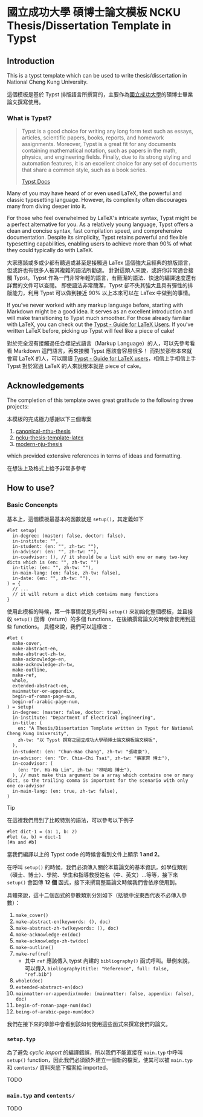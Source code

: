 # 國立成功大學 碩博士論文模板 NCKU Thesis/Dissertation Template in Typst

## Introduction

This is a typst template which can be used to write thesis/dissertation in National Cheng Kung University.

這個模板是基於 Typst 排版語言所撰寫的，主要作為[國立成功大學](https://www.ncku.edu.tw/)的碩博士畢業論文撰寫使用。

### What is Typst?

> Typst is a good choice for writing any long form text such as essays, articles, scientific papers, books, reports, and homework assignments.
> Moreover, Typst is a great fit for any documents containing mathematical notation, such as papers in the math, physics, and engineering fields.
> Finally, due to its strong styling and automation features, it is an excellent choice for any set of documents that share a common style, such as a book series.
>
> [Typst Docs](https://typst.app/docs/tutorial/)

Many of you may have heard of or even used LaTeX, the powerful and classic typesetting language. However, its complexity often discourages many from diving deeper into it.

For those who feel overwhelmed by LaTeX's intricate syntax, Typst might be a perfect alternative for you.
As a relatively young language, Typst offers a clean and concise syntax, fast compilation speed, and comprehensive documentation.
Despite its simplicity, Typst retains powerful and flexible typesetting capabilities, enabling users to achieve more than 90% of what they could typically do with LaTeX.

大家應該或多或少都有聽過或甚至是接觸過 LaTex 這個強大且經典的排版語言，但或許也有很多人被其複雜的語法所勸退。
針對這類人來說，或許你非常適合接觸 Typst。Typst 作為一門非常年輕的語言，有簡潔的語法、快速的編譯速度還有詳實的文件可以查閱。
即使語法非常簡潔，Typst 卻不失其強大且具有彈性的排版能力，利用 Typst 可以做到接近 90% 以上本來可以在 LaTex 中做到的事情。

If you’ve never worked with any markup language before, starting with Markdown might be a good idea.
It serves as an excellent introduction and will make transitioning to Typst much smoother.
For those already familiar with LaTeX, you can check out the [Typst - Guide for LaTeX Users](https://typst.app/docs/guides/guide-for-latex-users/).
If you’ve written LaTeX before, picking up Typst will feel like a piece of cake!

對於完全沒有接觸過任合標記式語言（Markup Language）的人，可以先參考看看 Markdown 這門語言，再來接觸 Typst 應該會容易很多！
而對於那些本來就會寫 LaTeX 的人，可以閱讀 [Typst - Guide for LaTeX users](https://typst.app/docs/guides/guide-for-latex-users/)，相信上手相信上手 Typst 對於寫過 LaTeX 的人來說根本就是 piece of cake。

## Acknowledgements

The completion of this template owes great gratitude to the following three projects:

本模板的完成極力感謝以下三個專案

1. [canonical-nthu-thesis](https://github.com/kotatsuyaki/canonical-nthu-thesis)
2. [ncku-thesis-template-latex](https://github.com/wengan-li/ncku-thesis-template-latex)
3. [modern-nju-thesis](https://github.com/nju-lug/modern-nju-thesis)

which provided extensive references in terms of ideas and formatting.

在想法上及格式上給予非常多參考

## How to use?

### Basic Concenpts

基本上，這個模板最基本的函數就是 `setup()`，其定義如下

```typst
#let setup(
  in-degree: (master: false, doctor: false),
  in-institute: "",
  in-student: (en: "", zh-tw: ""),
  in-advisor: (en: "", zh-tw: ""),
  in-coadvisor: (), // it should be a list with one or many two-key dicts which is (en: "", zh-tw: "")
  in-title: (en: "", zh-tw: ""),
  in-main-lang: (en: false, zh-tw: false),
  in-date: (en: "", zh-tw: ""),
) = {
  // ...
  // it will return a dict which contains many functions
}
```

使用此模板的時候，第一件事情就是先呼叫 `setup()` 來初始化整個模板，並且接收 `setup()` 回傳（return）的多個 functions，在後續撰寫論文的時候會使用到這些 functions。
具體來說，我們可以這樣做：

```typst
#let (
  make-cover,
  make-abstract-en,
  make-abstract-zh-tw,
  make-acknowledge-en,
  make-acknowledge-zh-tw,
  make-outline,
  make-ref,
  whole,
  extended-abstract-en,
  mainmatter-or-appendix,
  begin-of-roman-page-num,
  begin-of-arabic-page-num,
) = setup(
  in-degree: (master: false, doctor: true),
  in-institute: "Department of Electrical Engineering",
  in-title: (
    en: "A Thesis/Dissertation Template written in Typst for National Cheng Kung University",
    zh-tw: "以 Typst 撰寫之國立成功大學碩博士論文模板論文模板",
  ),
  in-student: (en: "Chun-Hao Chang", zh-tw: "張峻豪"),
  in-advisor: (en: "Dr. Chia-Chi Tsai", zh-tw: "蔡家齊 博士"),
  in-coadvisor: (
    (en: "Dr. Ha-Ha Lin", zh-tw: "林哈哈 博士"),
  ), // must make this argument be a array which contains one or many dict, so the trailing comma is important for the scenario with only one co-advisor
  in-main-lang: (en: true, zh-tw: false),
)
```

> [!TIP]
> 在這裡我們用到了比較特別的語法，可以參考以下例子
> 
> ```typst
> #let dict-1 = (a: 1, b: 2)
> #let (a, b) = dict-1
> [#a and #b]
> ```
>
> 當我們編譯以上的 Typst code 的時候會看到文件上顯示 __1 and 2__。

在呼叫 `setup()` 的時候，我們必須傳入關於本篇論文的基本資訊，如學位類別（碩士、博士）、學院、學生和指導教授姓名（中、英文）...等等，接下來 `setup()` 會回傳 **12 個** 函式，接下來撰寫整篇論文時候我們會依序使用到。

具體來說，這十二個函式的參數類別分別如下（括號中沒東西代表不必傳入參數）：

1. `make_cover()`
2. `make-abstract-en(keywords: (), doc)`
3. `make-abstract-zh-tw(keywords: (), doc)`
4. `make-acknowledge-en(doc)`
5. `make-acknowledge-zh-tw(doc)`
6. `make-outline()`
7. `make-ref(ref)`
    - 其中 `ref` 應該傳入 typst 內建的 `bibliography()` 函式呼叫。舉例來說，可以傳入 `bioliography(title: "Reference", full: false, "ref.bib")`
8. `whole(doc)`
9. `extended-abstract-en(doc)`
10. `mainmatter-or-appendix(mode: (mainmatter: false, appendix: false), doc)`
11. `begin-of-roman-page-num(doc)`
12. `being-of-arabic-page-num(doc)`

我們在接下來的章節中會看到該如何使用這些函式來撰寫我們的論文。

### `setup.typ`

為了避免 _cyclic import_ 的編譯錯誤，所以我們不能直接在 `main.typ` 中呼叫 `setup()` function，因此我們必須額外建立一個新的檔案，使其可以被 `main.typ` 和 `contents/` 資料夾底下檔案給 imported。

TODO

### `main.typ` and `contents/`

TODO
